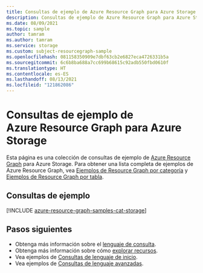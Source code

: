 ```yaml
---
title: Consultas de ejemplo de Azure Resource Graph para Azure Storage
description: Consultas de ejemplo de Azure Resource Graph para Azure Storage en las que se muestra el uso de tipos de recursos y tablas para acceder a recursos y propiedades relacionados con Azure Storage.
ms.date: 08/09/2021
ms.topic: sample
author: tamram
ms.author: tamram
ms.service: storage
ms.custom: subject-resourcegraph-sample
ms.openlocfilehash: 081158350909e7dbf63cb2e6827eca4726331b5a
ms.sourcegitcommit: 6c6b8ba688a7cc699b68615c92adb550fbd0610f
ms.translationtype: HT
ms.contentlocale: es-ES
ms.lasthandoff: 08/13/2021
ms.locfileid: "121862086"
---
```

# <a name="azure-resource-graph-sample-queries-for-azure-storage"></a>Consultas de ejemplo de Azure Resource Graph para Azure Storage

Esta página es una colección de consultas de ejemplo de [Azure Resource Graph](../../governance/resource-graph/overview.md) para Azure Storage. Para obtener una lista completa de ejemplos de Azure Resource Graph, vea [Ejemplos de Resource Graph por categoría](../../governance/resource-graph/samples/samples-by-category.md) y [Ejemplos de Resource Graph por tabla](../../governance/resource-graph/samples/samples-by-table.md).

## <a name="sample-queries"></a>Consultas de ejemplo

[!INCLUDE [azure-resource-graph-samples-cat-storage](../../../includes/resource-graph/samples/bycat/azure-storage.md)]

## <a name="next-steps"></a>Pasos siguientes

- Obtenga más información sobre el [lenguaje de consulta](../../governance/resource-graph/concepts/query-language.md).
- Obtenga más información sobre cómo [explorar recursos](../../governance/resource-graph/concepts/explore-resources.md).
- Vea ejemplos de [Consultas de lenguaje de inicio](../../governance/resource-graph/samples/starter.md).
- Vea ejemplos de [Consultas de lenguaje avanzadas](../../governance/resource-graph/samples/advanced.md).
